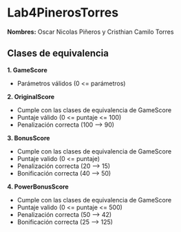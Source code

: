# Lab4PinerosTorres
__Nombres:__ Oscar Nicolas Piñeros y Cristhian Camilo Torres
## Clases de equivalencia

__1. GameScore__
* Parámetros válidos (0 <= parámetros)

__2. OriginalScore__
* Cumple con las clases de equivalencia de GameScore
* Puntaje válido (0 <= puntaje <= 100)
* Penalización correcta (100 --> 90)

__3. BonusScore__
* Cumple con las clases de equivalencia de GameScore
* Puntaje valido (0 <= puntaje)
* Penalización correcta (20 --> 15)
* Bonificación correcta (40 --> 50)

__4. PowerBonusScore__
* Cumple con las clases de equivalencia de GameScore
* Puntaje valido (0 <= puntaje <= 500)
* Penalización correcta (50 --> 42)
* Bonificación correcta (25 --> 125)
